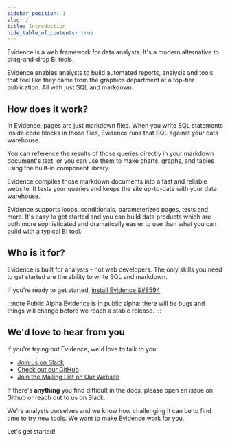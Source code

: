 ```yaml
---
sidebar_position: 1
slug: /
title: Introduction
hide_table_of_contents: true
---
```


Evidence is a web framework for data analysts. It's a modern alternative to drag-and-drop BI tools. 

Evidence enables analysts to build automated reports, analysis and tools that feel like they came from the graphics department at a top-tier publication. All with just SQL and markdown.

## How does it work? 
In Evidence, pages are just markdown files. When you write SQL statements inside code blocks in those files, Evidence runs that SQL against your data warehouse.

You can reference the results of those queries directly in your markdown document's text, or you can use them to make charts, graphs, and tables using the built-in component library. 

Evidence compiles those markdown documents into a fast and reliable website. It tests your queries and keeps the site up-to-date with your data warehouse.

Evidence supports loops, conditionals, parameterized pages, tests and more. It's easy to get started and you can build data products which are both more sophisticated and dramatically easier to use than what you can build with a typical BI tool.

## Who is it for? 
Evidence is built for analysts - not web developers. The only skills you need to get started are the ability to write SQL and markdown.

If you're ready to get started, [install Evidence &#8594](/getting-started/install-evidence)

:::note Public Alpha
Evidence is in public alpha: there will be bugs and things will change before we reach a stable release.
:::

<h2>We'd love to hear from you</h2>

If you're trying out Evidence, we'd love to talk to you:
* [Join us on Slack](https://join.slack.com/t/evidencedev/shared_invite/zt-uda6wp6a-hP6Qyz0LUOddwpXW5qG03Q)
* [Check out our GitHub](https://github.com/evidence-dev/evidence)
* [Join the Mailing List on Our Website](https://evidence.dev)

If there's **anything** you find difficult in the docs, please open an issue on Github or reach out to us on Slack.

We're analysts ourselves and we know how challenging it can be to find time to try new tools. We want to make Evidence work for you.

Let's get started!

